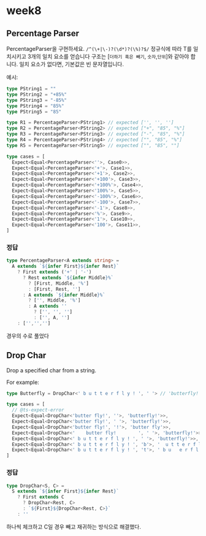 # week8

## Percentage Parser

PercentageParser을 구현하세요. `/^(\+|\-)?(\d*)?(\%)?$/` 정규식에 따라 T를 일치시키고 3개의 일치 요소를 얻습니다 구조는 [`더하기 혹은 빼기`, `숫자`,`단위`]와 같아야 합니다. 일치 요소가 없다면, 기본값은 빈 문자열입니다.

예시:

```ts
type PString1 = ""
type PString2 = "+85%"
type PString3 = "-85%"
type PString4 = "85%"
type PString5 = "85"

type R1 = PercentageParser<PString1> // expected ['', '', '']
type R2 = PercentageParser<PString2> // expected ["+", "85", "%"]
type R3 = PercentageParser<PString3> // expected ["-", "85", "%"]
type R4 = PercentageParser<PString4> // expected ["", "85", "%"]
type R5 = PercentageParser<PString5> // expected ["", "85", ""]
```

```ts
type cases = [
  Expect<Equal<PercentageParser<''>, Case0>>,
  Expect<Equal<PercentageParser<'+'>, Case1>>,
  Expect<Equal<PercentageParser<'+1'>, Case2>>,
  Expect<Equal<PercentageParser<'+100'>, Case3>>,
  Expect<Equal<PercentageParser<'+100%'>, Case4>>,
  Expect<Equal<PercentageParser<'100%'>, Case5>>,
  Expect<Equal<PercentageParser<'-100%'>, Case6>>,
  Expect<Equal<PercentageParser<'-100'>, Case7>>,
  Expect<Equal<PercentageParser<'-1'>, Case8>>,
  Expect<Equal<PercentageParser<'%'>, Case9>>,
  Expect<Equal<PercentageParser<'1'>, Case10>>,
  Expect<Equal<PercentageParser<'100'>, Case11>>,
]

```



### 정답

```ts
type PercentageParser<A extends string> = 
  A extends `${infer First}${infer Rest}` 
    ? First extends ('+' | '-') 
      ? Rest extends `${infer Middle}%` 
        ? [First, Middle, '%']
        : [First, Rest, '']
      : A extends `${infer Middle}%`
        ? ['', Middle, '%']
        : A extends ''
          ? ['', '', '']
          : ['', A, '']
    : ['','','']
```

경우의 수로 풀었다



## Drop Char

Drop a specified char from a string.

For example:

```ts
type Butterfly = DropChar<' b u t t e r f l y ! ', ' '> // 'butterfly!'
```

```ts
type cases = [
  // @ts-expect-error
  Expect<Equal<DropChar<'butter fly!', ''>, 'butterfly!'>>,
  Expect<Equal<DropChar<'butter fly!', ' '>, 'butterfly!'>>,
  Expect<Equal<DropChar<'butter fly!', '!'>, 'butter fly'>>,
  Expect<Equal<DropChar<'    butter fly!        ', ' '>, 'butterfly!'>>,
  Expect<Equal<DropChar<' b u t t e r f l y ! ', ' '>, 'butterfly!'>>,
  Expect<Equal<DropChar<' b u t t e r f l y ! ', 'b'>, '  u t t e r f l y ! '>>,
  Expect<Equal<DropChar<' b u t t e r f l y ! ', 't'>, ' b u   e r f l y ! '>>,
]
```



### 정답

```ts
type DropChar<S, C> = 
  S extends `${infer First}${infer Rest}`
    ? First extends C
      ? DropChar<Rest, C>
      : `${First}${DropChar<Rest, C>}`
    : ''
```

하나씩 체크하고 C일 경우 빼고 재귀하는 방식으로 해결했다.